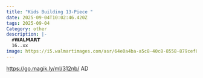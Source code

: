 ```yaml
---
title: "Kids Building 13-Piece "
date: 2025-09-04T10:02:46.420Z
tags: 2025-09-04
Category: other
description: |-
  #𝗪𝗔𝗟𝗠𝗔𝗥𝗧 
  16..xx
image: https://i5.walmartimages.com/asr/64e0a4ba-a5c8-40c8-8558-879cef8de4da.0d4a8a87bc30a4744e3c92053b234da1.png?odnHeight=2000&odnWidth=2000&odnBg=FFFFFF
---
```

https://go.magik.ly/ml/312nb/
AD